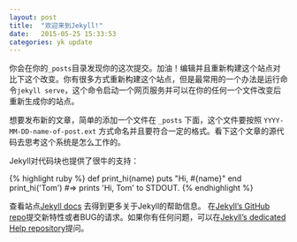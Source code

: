 ```yaml
---
layout: post
title:  "欢迎来到Jekyll!"
date:   2015-05-25 15:33:53
categories: yk update
---
```

你会在你的`_posts`目录发现你的这次提交。加油！编辑并且重新构建这个站点对比下这个改变。你有很多方式重新构建这个站点，但是最常用的一个办法是运行命令`jekyll serve`，这个命令启动一个网页服务并可以在你的任何一个文件改变后重新生成你的站点。 

想要发布新的文章，简单的添加一个文件在 `_posts` 下面，这个文件要按照 `YYYY-MM-DD-name-of-post.ext` 方式命名并且要符合一定的格式。看下这个文章的源代码去思考这个系统是怎么工作的。 

Jekyll对代码块也提供了很牛的支持：

{% highlight ruby %}
def print_hi(name)
  puts "Hi, #{name}"
end
print_hi('Tom')
#=> prints 'Hi, Tom' to STDOUT.
{% endhighlight %}

查看站点[Jekyll docs][jekyll] 去得到更多关于Jekyll的帮助信息。 在[Jekyll’s GitHub repo][jekyll-gh]提交新特性或者BUG的请求。如果你有任何问题，可以在[Jekyll’s dedicated Help repository][jekyll-help]提问。

[jekyll]:      http://jekyllrb.com
[jekyll-gh]:   https://github.com/jekyll/jekyll
[jekyll-help]: https://github.com/jekyll/jekyll-help
